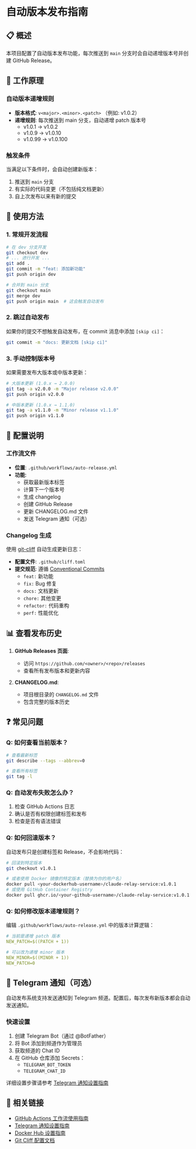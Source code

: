 # 自动版本发布指南

## 📋 概述

本项目配置了自动版本发布功能，每次推送到 `main` 分支时会自动递增版本号并创建 GitHub Release。

## 🚀 工作原理

### 自动版本递增规则

- **版本格式**: `v<major>.<minor>.<patch>` （例如: v1.0.2）
- **递增规则**: 每次推送到 main 分支，自动递增 patch 版本号
  - v1.0.1 → v1.0.2
  - v1.0.9 → v1.0.10
  - v1.0.99 → v1.0.100

### 触发条件

当满足以下条件时，会自动创建新版本：

1. 推送到 `main` 分支
2. 有实际的代码变更（不包括纯文档更新）
3. 自上次发布以来有新的提交

## 📝 使用方法

### 1. 常规开发流程

```bash
# 在 dev 分支开发
git checkout dev
# ... 进行开发 ...
git add .
git commit -m "feat: 添加新功能"
git push origin dev

# 合并到 main 分支
git checkout main
git merge dev
git push origin main  # 这会触发自动发布
```

### 2. 跳过自动发布

如果你的提交不想触发自动发布，在 commit 消息中添加 `[skip ci]`：

```bash
git commit -m "docs: 更新文档 [skip ci]"
```

### 3. 手动控制版本号

如果需要发布大版本或中版本更新：

```bash
# 大版本更新 (1.0.x → 2.0.0)
git tag -a v2.0.0 -m "Major release v2.0.0"
git push origin v2.0.0

# 中版本更新 (1.0.x → 1.1.0)
git tag -a v1.1.0 -m "Minor release v1.1.0"
git push origin v1.1.0
```

## 🔧 配置说明

### 工作流文件

- **位置**: `.github/workflows/auto-release.yml`
- **功能**:
  - 获取最新版本标签
  - 计算下一个版本号
  - 生成 changelog
  - 创建 GitHub Release
  - 更新 CHANGELOG.md 文件
  - 发送 Telegram 通知（可选）

### Changelog 生成

使用 [git-cliff](https://github.com/orhun/git-cliff) 自动生成更新日志：

- **配置文件**: `.github/cliff.toml`
- **提交规范**: 遵循 [Conventional Commits](https://www.conventionalcommits.org/)
  - `feat:` 新功能
  - `fix:` Bug 修复
  - `docs:` 文档更新
  - `chore:` 其他变更
  - `refactor:` 代码重构
  - `perf:` 性能优化

## 📊 查看发布历史

1. **GitHub Releases 页面**:
   - 访问 `https://github.com/<owner>/<repo>/releases`
   - 查看所有发布版本和更新内容

2. **CHANGELOG.md**:
   - 项目根目录的 `CHANGELOG.md` 文件
   - 包含完整的版本历史

## ❓ 常见问题

### Q: 如何查看当前版本？

```bash
# 查看最新标签
git describe --tags --abbrev=0

# 查看所有标签
git tag -l
```

### Q: 自动发布失败怎么办？

1. 检查 GitHub Actions 日志
2. 确认是否有权限创建标签和发布
3. 检查是否有语法错误

### Q: 如何回滚版本？

自动发布只是创建标签和 Release，不会影响代码：

```bash
# 回滚到特定版本
git checkout v1.0.1

# 或者使用 Docker 镜像的特定版本（替换为你的用户名）
docker pull <your-dockerhub-username>/claude-relay-service:v1.0.1
# 或使用 GitHub Container Registry
docker pull ghcr.io/<your-github-username>/claude-relay-service:v1.0.1
```

### Q: 如何修改版本递增规则？

编辑 `.github/workflows/auto-release.yml` 中的版本计算逻辑：

```yaml
# 当前是递增 patch 版本
NEW_PATCH=$((PATCH + 1))

# 可以改为递增 minor 版本
NEW_MINOR=$((MINOR + 1))
NEW_PATCH=0
```

## 📱 Telegram 通知（可选）

自动发布系统支持发送通知到 Telegram 频道。配置后，每次发布新版本都会自动发送通知。

### 快速设置

1. 创建 Telegram Bot（通过 @BotFather）
2. 将 Bot 添加到频道作为管理员
3. 获取频道的 Chat ID
4. 在 GitHub 仓库添加 Secrets：
   - `TELEGRAM_BOT_TOKEN`
   - `TELEGRAM_CHAT_ID`

详细设置步骤请参考 [Telegram 通知设置指南](./TELEGRAM_SETUP.md)

## 🔗 相关链接

- [GitHub Actions 工作流使用指南](./WORKFLOW_USAGE.md)
- [Telegram 通知设置指南](./TELEGRAM_SETUP.md)
- [Docker Hub 设置指南](./DOCKER_HUB_SETUP.md)
- [Git Cliff 配置文档](https://git-cliff.org/docs/configuration)
